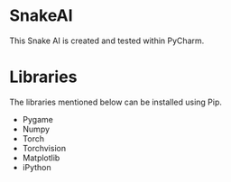 # SnakeAI
This Snake AI is created and tested within PyCharm.

# Libraries
The libraries mentioned below can be installed using Pip.
- Pygame
- Numpy
- Torch
- Torchvision
- Matplotlib
- iPython

